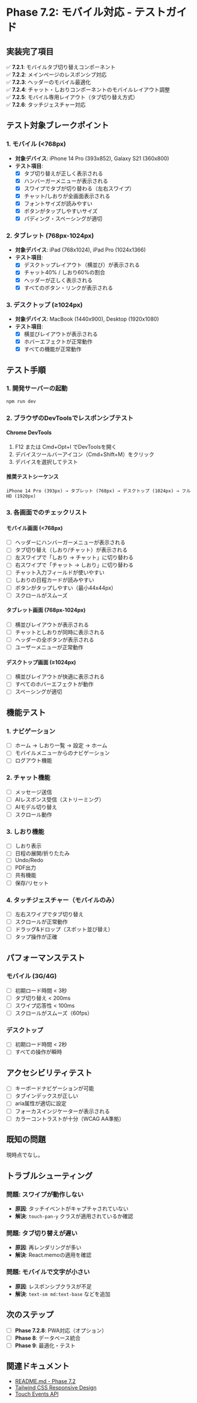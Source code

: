 # Phase 7.2: モバイル対応 - テストガイド

## 実装完了項目

✅ **7.2.1**: モバイルタブ切り替えコンポーネント  
✅ **7.2.2**: メインページのレスポンシブ対応  
✅ **7.2.3**: ヘッダーのモバイル最適化  
✅ **7.2.4**: チャット・しおりコンポーネントのモバイルレイアウト調整  
✅ **7.2.5**: モバイル専用レイアウト（タブ切り替え方式）  
✅ **7.2.6**: タッチジェスチャー対応  

## テスト対象ブレークポイント

### 1. モバイル (<768px)
- **対象デバイス**: iPhone 14 Pro (393x852), Galaxy S21 (360x800)
- **テスト項目**:
  - [x] タブ切り替えが正しく表示される
  - [x] ハンバーガーメニューが表示される
  - [x] スワイプでタブが切り替わる（左右スワイプ）
  - [x] チャット/しおりが全画面表示される
  - [x] フォントサイズが読みやすい
  - [x] ボタンがタップしやすいサイズ
  - [x] パディング・スペーシングが適切

### 2. タブレット (768px-1024px)
- **対象デバイス**: iPad (768x1024), iPad Pro (1024x1366)
- **テスト項目**:
  - [x] デスクトップレイアウト（横並び）が表示される
  - [x] チャット40% / しおり60%の割合
  - [x] ヘッダーが正しく表示される
  - [x] すべてのボタン・リンクが表示される

### 3. デスクトップ (≥1024px)
- **対象デバイス**: MacBook (1440x900), Desktop (1920x1080)
- **テスト項目**:
  - [x] 横並びレイアウトが表示される
  - [x] ホバーエフェクトが正常動作
  - [x] すべての機能が正常動作

## テスト手順

### 1. 開発サーバーの起動
```bash
npm run dev
```

### 2. ブラウザのDevToolsでレスポンシブテスト

#### Chrome DevTools
1. F12 または Cmd+Opt+I でDevToolsを開く
2. デバイスツールバーアイコン（Cmd+Shift+M）をクリック
3. デバイスを選択してテスト

#### 推奨テストシーケンス
```
iPhone 14 Pro (393px) → タブレット (768px) → デスクトップ (1024px) → フルHD (1920px)
```

### 3. 各画面でのチェックリスト

#### モバイル画面 (<768px)
- [ ] ヘッダーにハンバーガーメニューが表示される
- [ ] タブ切り替え（しおり/チャット）が表示される
- [ ] 左スワイプで「しおり → チャット」に切り替わる
- [ ] 右スワイプで「チャット → しおり」に切り替わる
- [ ] チャット入力フィールドが使いやすい
- [ ] しおりの日程カードが読みやすい
- [ ] ボタンがタップしやすい（最小44x44px）
- [ ] スクロールがスムーズ

#### タブレット画面 (768px-1024px)
- [ ] 横並びレイアウトが表示される
- [ ] チャットとしおりが同時に表示される
- [ ] ヘッダーの全ボタンが表示される
- [ ] ユーザーメニューが正常動作

#### デスクトップ画面 (≥1024px)
- [ ] 横並びレイアウトが快適に表示される
- [ ] すべてのホバーエフェクトが動作
- [ ] スペーシングが適切

## 機能テスト

### 1. ナビゲーション
- [ ] ホーム → しおり一覧 → 設定 → ホーム
- [ ] モバイルメニューからのナビゲーション
- [ ] ログアウト機能

### 2. チャット機能
- [ ] メッセージ送信
- [ ] AIレスポンス受信（ストリーミング）
- [ ] AIモデル切り替え
- [ ] スクロール動作

### 3. しおり機能
- [ ] しおり表示
- [ ] 日程の展開/折りたたみ
- [ ] Undo/Redo
- [ ] PDF出力
- [ ] 共有機能
- [ ] 保存/リセット

### 4. タッチジェスチャー（モバイルのみ）
- [ ] 左右スワイプでタブ切り替え
- [ ] スクロールが正常動作
- [ ] ドラッグ&ドロップ（スポット並び替え）
- [ ] タップ操作が正確

## パフォーマンステスト

### モバイル (3G/4G)
- [ ] 初期ロード時間 < 3秒
- [ ] タブ切り替え < 200ms
- [ ] スワイプ応答性 < 100ms
- [ ] スクロールがスムーズ（60fps）

### デスクトップ
- [ ] 初期ロード時間 < 2秒
- [ ] すべての操作が瞬時

## アクセシビリティテスト

- [ ] キーボードナビゲーションが可能
- [ ] タブインデックスが正しい
- [ ] aria属性が適切に設定
- [ ] フォーカスインジケーターが表示される
- [ ] カラーコントラストが十分（WCAG AA準拠）

## 既知の問題

現時点でなし。

## トラブルシューティング

### 問題: スワイプが動作しない
- **原因**: タッチイベントがキャプチャされていない
- **解決**: `touch-pan-y` クラスが適用されているか確認

### 問題: タブ切り替えが遅い
- **原因**: 再レンダリングが多い
- **解決**: React.memoの適用を確認

### 問題: モバイルで文字が小さい
- **原因**: レスポンシブクラスが不足
- **解決**: `text-sm md:text-base` などを追加

## 次のステップ

- [ ] **Phase 7.2.8**: PWA対応（オプション）
- [ ] **Phase 8**: データベース統合
- [ ] **Phase 9**: 最適化・テスト

## 関連ドキュメント

- [README.md - Phase 7.2](../README.md#phase-72-モバイル対応)
- [Tailwind CSS Responsive Design](https://tailwindcss.com/docs/responsive-design)
- [Touch Events API](https://developer.mozilla.org/en-US/docs/Web/API/Touch_events)
